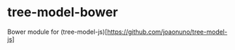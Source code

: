 tree-model-bower
================
Bower module for (tree-model-js)[https://github.com/joaonuno/tree-model-js]
